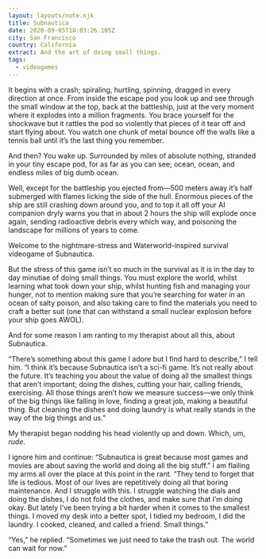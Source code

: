 ```yaml
---
layout: layouts/note.njk
title: Subnautica
date: 2020-09-05T18:03:26.105Z
city: San Francisco
country: California
extract: And the art of doing small things.
tags:
  - videogames
---
```


It begins with a crash; spiraling, hurtling, spinning, dragged in every direction at once. From inside the escape pod you look up and see through the small window at the top, back at the battleship, just at the very moment where it explodes into a million fragments. You brace yourself for the shockwave but it rattles the pod so violently that pieces of it tear off and start flying about. You watch one chunk of metal bounce off the walls like a tennis ball until it’s the last thing you remember.

And then? You wake up. Surrounded by miles of absolute nothing, stranded in your tiny escape pod, for as far as you can see; ocean, ocean, and endless miles of big dumb ocean.

Well, except for the battleship you ejected from—500 meters away it’s half submerged with flames licking the side of the hull. Enormous pieces of the ship are still crashing down around you, and to top it all off your AI companion dryly warns you that in about 2 hours the ship will explode once again, sending radioactive debris every which way, and poisoning the landscape for millions of years to come.

Welcome to the nightmare-stress and Waterworld-inspired survival videogame of Subnautica.

But the stress of this game isn’t so much in the survival as it is in the day to day minutiae of doing small things. You must explore the world, whilst learning what took down your ship, whilst hunting fish and managing your hunger, not to mention making sure that you’re searching for water in an ocean of salty poison, and also taking care to find the materials you need to craft a better suit (one that can withstand a small nuclear explosion before your ship goes AWOL).

And for some reason I am ranting to my therapist about all this, about Subnautica.

“There’s something about this game I adore but I find hard to describe,” I tell him. “I think it’s because Subnautica isn’t a sci-fi game. It’s not really about the future. It’s teaching you about the value of doing all the smallest things that aren’t important; doing the dishes, cutting your hair, calling friends, exercising. All those things aren’t how we measure success—we only think of the big things like falling in love, finding a great job, making a beautiful thing. But cleaning the dishes and doing laundry is what really stands in the way of the big things and us.”

My therapist began nodding his head violently up and down. Which, um, _rude_.

I ignore him and continue: “Subnautica is great because most games and movies are about saving the world and doing all the big stuff.” I am flailing my arms all over the place at this point in the rant. “They tend to forget that life is tedious. Most of our lives are repetitively doing all that boring maintenance. And I struggle with this. I struggle watching the dials and doing the dishes, I do not fold the clothes, and make sure that I’m doing okay. But lately I’ve been trying a bit harder when it comes to the smallest things. I moved my desk into a better spot, I tidied my bedroom, I did the laundry. I cooked, cleaned, and called a friend. Small things.”

“Yes,” he replied. “Sometimes we just need to take the trash out. The world can wait for now.”

